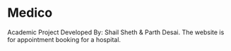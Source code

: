 # Medico
Academic Project
Developed By: Shail Sheth & Parth Desai.
The website is for appointment booking for a hospital. 
